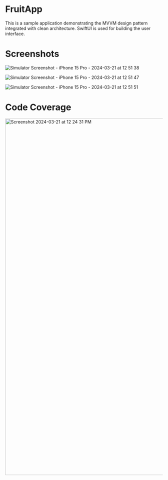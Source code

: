 # FruitApp
This is a sample application demonstrating the MVVM design pattern integrated with clean architecture. SwiftUI is used for building the user interface.

# Screenshots
![Simulator Screenshot - iPhone 15 Pro - 2024-03-21 at 12 51 38](https://github.com/ankurbansal1986/FruitApp/assets/58211163/9d4ceb7c-e1cd-4c92-890c-5a84e2d783ef)

![Simulator Screenshot - iPhone 15 Pro - 2024-03-21 at 12 51 47](https://github.com/ankurbansal1986/FruitApp/assets/58211163/f78da976-21e6-408c-b84f-b7d411ec3969)

![Simulator Screenshot - iPhone 15 Pro - 2024-03-21 at 12 51 51](https://github.com/ankurbansal1986/FruitApp/assets/58211163/ba63b2f9-6d53-4069-bea9-6903ae489e6b)

# Code Coverage
<img width="1141" alt="Screenshot 2024-03-21 at 12 24 31 PM" src="https://github.com/ankurbansal1986/FruitApp/assets/58211163/a6203839-5866-4817-bcca-081ff7a0e435">
